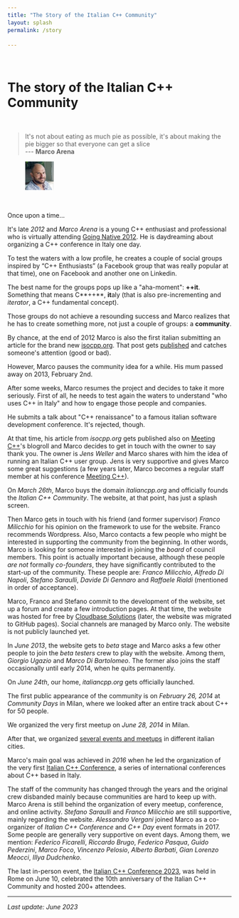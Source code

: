 ```yaml
---
title: "The Story of the Italian C++ Community"
layout: splash
permalink: /story

---
```


<br/>

# The story of the Italian C++ Community

<br />

> It's not about eating as much pie as possible, it's about making the pie bigger so that everyone can get a slice <br/> --- **Marco Arena**

<figure>
  <img
  src="https://github.com/italiancpp/home/blob/main/assets/images/team/1.png?raw=true"
  alt="Marco Arena, Italian C++ Community founder" style="width:15%;">  
</figure>


<br/>

Once upon a time...

It's late *2012* and *Marco Arena* is a young C++ enthusiast and professional who is virtually attending [Going Native 2012](https://www.youtube.com/watch?v=OB-bdWKwXsU). He is daydreaming about organizing a C++ conference in Italy one day.

To test the waters with a low profile, he creates a couple of social groups inspired by “C++ Enthusiasts” (a Facebook group that was really popular at that time), one on Facebook and another one on Linkedin.

The best name for the groups pops up like a "aha-moment": **++it**. Something that means C**++**, **it**aly (that is also pre-incrementing and *iterator*, a C++ fundamental concept).

Those groups do not achieve a resounding success and Marco realizes that he has to create something more, not just a couple of groups: a **community**.

By chance, at the end of 2012 Marco is also the first italian submitting an article for the brand new [isocpp.org](https://isocpp.org). That post gets [published](https://isocpp.org/blog/2012/11/learn-how-to-capture-by-move) and catches someone's attention (good or bad).

However, Marco pauses the community idea for a while. His mum passed away on 2013, February 2nd.

After some weeks, Marco resumes the project and decides to take it more seriously. First of all, he needs to test again the waters to understand "who uses C++ in Italy" and how to engage those people and companies.

He submits a talk about "C++ renaissance" to a famous italian software development conference. It's rejected, though.

At that time, his article from *isocpp.org* gets published also on [Meeting C++](http://meetingcpp.com/)'s blogroll and Marco decides to get in touch with the owner to say thank you. The owner is *Jens Weller* and Marco shares with him the idea of running an Italian C++ user group. Jens is very supportive and gives Marco some great suggestions (a few years later, Marco becomes a regular staff member at his conference [Meeting C++](https://meetingcpp.com/)).

On *March 26th*, Marco buys the domain *italiancpp.org* and officially founds the *Italian C++ Community*. The website, at that point, has just a splash screen.

Then Marco gets in touch with his friend (and former supervisor) *Franco Milicchio* for his opinion on the framework to use for the website. Franco recommends Wordpress. Also, Marco contacts a few people who might be interested in supporting the community from the beginning. In other words, Marco is looking for someone interested in joining the *board* of council members. This point is actually important because, although these people *are not* formally *co-founders*, they have significantly contributed to the start-up of the community. These people are: *Franco Milicchio*, *Alfredo Di Napoli*, *Stefano Saraulli*, *Davide Di Gennaro* and *Raffaele Rialdi* (mentioned in order of acceptance).

Marco, Franco and Stefano commit to the development of the website, set up a forum and create a few introduction pages. At that time, the website was hosted for free by [Cloudbase Solutions](https://cloudbase.it/) (later, the website was migrated to GitHub pages). Social channels are managed by Marco only. The website is not publicly launched yet.

In *June 2013*, the website gets to *beta* stage and Marco asks a few other people to join the *beta testers* crew to play with the website. Among them, *Giorgio Ugazio* and *Marco Di Bartolomeo*. The former also joins the staff occasionally until early 2014, when he quits permanently.

On *June 24th*, our home, *italiancpp.org* gets officially launched.

The first public appearance of the community is on *February 26, 2014* at *Community Days* in Milan, where we looked after an entire track about C++ for 50 people.

We organized the very first meetup on *June 28, 2014* in Milan.

After that, we organized [several events and meetups](https://italiancpp.org/archivio-eventi/) in different italian cities.

Marco's main goal was achieved in *2016* when he led the organization of the very first [Italian C++ Conference](https://italiancpp.org/itcppcon16), a series of international conferences about C++ based in Italy.

The staff of the community has changed through the years and the original crew disbanded mainly because communities are hard to keep up with. Marco Arena is still behind the organization of every meetup, conference, and online activity. *Stefano Saraulli* and *Franco Milicchio* are still supportive, mainly regarding the website. *Alessandro Vergani* joined Marco as a co-organizer of *Italian C++ Conference* and *C++ Day* event formats in 2017. Some people are generally very supportive on event days. Among them, we mention: *Federico Ficarelli*, *Riccardo Brugo*, *Federico Pasqua*, *Guido Pederzini*, *Marco Foco*, *Vincenzo Pelosio*, *Alberto Barbati*, *Gian Lorenzo Meocci*, *Illya Dudchenko*.

The last in-person event, the [Italian C++ Conference 2023](https://italiancpp.github.io/con23/), was held in Rome on June 10, celebrated the 10th anniversary of the Italian C++ Community and hosted 200+ attendees.

---

*Last update: June 2023*
